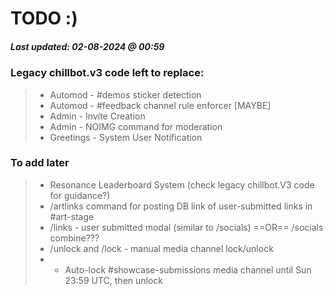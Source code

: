 # TODO :)

##### Last updated: 02-08-2024 @ 00:59

### Legacy chillbot.v3 code left to replace:
> - Automod - #demos sticker detection
> - Automod - #feedback channel rule enforcer [MAYBE]
> - Admin - Invite Creation
> - Admin - NOIMG command for moderation
> - Greetings - System User Notification


### To add later
> - Resonance Leaderboard System (check legacy chillbot.V3 code for guidance?)
> - /artlinks command for posting DB link of user-submitted links in #art-stage
> - /links - user submitted modal (similar to /socials) ==OR== /socials combine???
> - /unlock and /lock - manual media channel lock/unlock
> - - Auto-lock \#showcase-submissions media channel until Sun 23:59 UTC, then unlock 